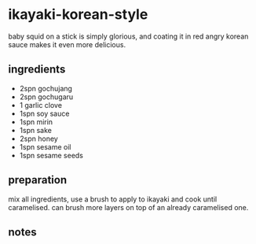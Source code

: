 # ikayaki-korean-style

baby squid on a stick is simply glorious, and coating it in red angry korean sauce makes it even more delicious.

## ingredients

- 2spn gochujang
- 2spn gochugaru
- 1 garlic clove
- 1spn soy sauce
- 1spn mirin
- 1spn sake
- 2spn honey
- 1spn sesame oil
- 1spn sesame seeds

## preparation

mix all ingredients, use a brush to apply to ikayaki and cook until caramelised. can brush more layers on top of an already caramelised one.

## notes

